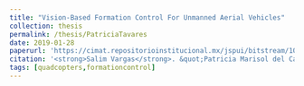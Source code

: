 ```yaml
---
title: "Vision-Based Formation Control For Unmanned Aerial Vehicles"
collection: thesis
permalink: /thesis/PatriciaTavares
date: 2019-01-28
paperurl: 'https://cimat.repositorioinstitucional.mx/jspui/bitstream/1008/1106/1/TE%20815.pdf'
citation: '<strong>Salim Vargas</strong>. &quot;Patricia Marisol del Carmen Tavares Ramírez&quot;. Msc. Thesis, CIMAT A.C., 2019. (co-advised with Héctor Manuel Becerra Fermín)'
tags: [quadcopters,formationcontrol]
---
```

